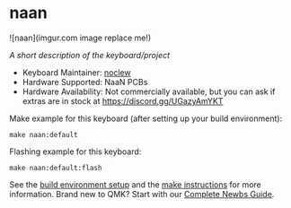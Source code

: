 # naan

![naan](imgur.com image replace me!)

*A short description of the keyboard/project*

* Keyboard Maintainer: [noclew](https://github.com/noclew)
* Hardware Supported: NaaN PCBs
* Hardware Availability: Not commercially available, but you can ask if extras are in stock at https://discord.gg/UGazyAmYKT

Make example for this keyboard (after setting up your build environment):

    make naan:default

Flashing example for this keyboard:

    make naan:default:flash

See the [build environment setup](https://docs.qmk.fm/#/getting_started_build_tools) and the [make instructions](https://docs.qmk.fm/#/getting_started_make_guide) for more information. Brand new to QMK? Start with our [Complete Newbs Guide](https://docs.qmk.fm/#/newbs).
